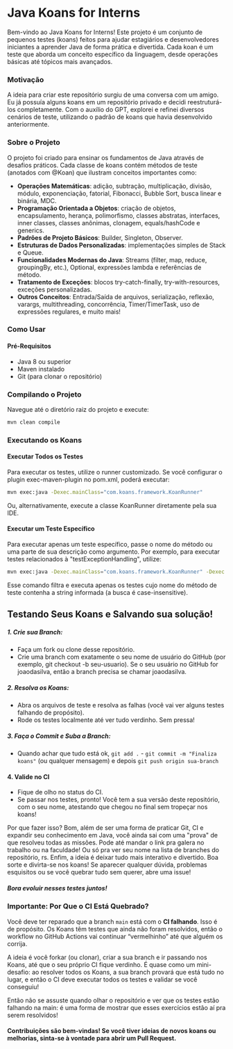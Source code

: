 # Java Koans for Interns

Bem-vindo ao Java Koans for Interns!
Este projeto é um conjunto de pequenos testes (koans) feitos para ajudar estagiários e desenvolvedores iniciantes a aprender Java de forma prática e divertida. Cada koan é um teste que aborda um conceito específico da linguagem, desde operações básicas até tópicos mais avançados.

### Motivação
A ideia para criar este repositório surgiu de uma conversa com um amigo. Eu já possuía alguns koans em um repositório privado e decidi reestruturá-los completamente. Com o auxílio do GPT, explorei e refinei diversos cenários de teste, utilizando o padrão de koans que havia desenvolvido anteriormente.

### Sobre o Projeto
O projeto foi criado para ensinar os fundamentos de Java através de desafios práticos. Cada classe de koans contém métodos de teste (anotados com @Koan) que ilustram conceitos importantes como:

- **Operações Matemáticas**: adição, subtração, multiplicação, divisão, módulo, exponenciação, fatorial, Fibonacci, Bubble Sort, busca linear e binária, MDC.
- **Programação Orientada a Objetos**: criação de objetos, encapsulamento, herança, polimorfismo, classes abstratas, interfaces, inner classes, classes anônimas, clonagem, equals/hashCode e generics.
- **Padrões de Projeto Básicos**: Builder, Singleton, Observer.
- **Estruturas de Dados Personalizadas**: implementações simples de Stack e Queue.
- **Funcionalidades Modernas do Java**: Streams (filter, map, reduce, groupingBy, etc.), Optional, expressões lambda e referências de método.
- **Tratamento de Exceções**: blocos try-catch-finally, try-with-resources, exceções personalizadas.
- **Outros Conceitos**: Entrada/Saída de arquivos, serialização, reflexão, varargs, multithreading, concorrência, Timer/TimerTask, uso de expressões regulares, e muito mais!

### Como Usar
#### Pré-Requisitos
- Java 8 ou superior
- Maven instalado
- Git (para clonar o repositório)

### Compilando o Projeto
Navegue até o diretório raiz do projeto e execute:
```bash
mvn clean compile
```

### Executando os Koans
#### Executar Todos os Testes
Para executar os testes, utilize o runner customizado. Se você configurar o plugin exec-maven-plugin no pom.xml, poderá executar:
```bash
mvn exec:java -Dexec.mainClass="com.koans.framework.KoanRunner"
```

Ou, alternativamente, execute a classe KoanRunner diretamente pela sua IDE.

#### Executar um Teste Específico
Para executar apenas um teste específico, passe o nome do método ou uma parte de sua descrição como argumento. Por exemplo, para executar testes relacionados à "testExceptionHandling", utilize:
```bash
mvn exec:java -Dexec.mainClass="com.koans.framework.KoanRunner" -Dexec.args="testExceptionHandling"
```

Esse comando filtra e executa apenas os testes cujo nome do método de teste contenha a string informada (a busca é case-insensitive).

## Testando Seus Koans e Salvando sua solução!

##### 1. Crie sua Branch:
- Faça um fork ou clone desse repositório.
- Crie uma branch com exatamente o seu nome de usuário do GitHub (por exemplo, git checkout -b seu-usuario). Se o seu usuário no GitHub for joaodasilva, então a branch precisa se chamar joaodasilva.

##### 2. Resolva os Koans:
- Abra os arquivos de teste e resolva as falhas (você vai ver alguns testes falhando de propósito).
- Rode os testes localmente até ver tudo verdinho. Sem pressa!

##### 3. Faça o Commit e Suba a Branch:
- Quando achar que tudo está ok, `git add .` - `git commit -m "Finaliza koans"` (ou qualquer mensagem) e depois `git push origin sua-branch`

#### 4. Valide no CI
- Fique de olho no status do CI.
- Se passar nos testes, pronto! Você tem a sua versão deste repositório, com o seu nome, atestando que chegou no final sem tropeçar nos koans!

Por que fazer isso? Bom, além de ser uma forma de praticar Git, CI e expandir seu conhecimento em Java, você ainda sai com uma "prova" de que resolveu todas as missões. Pode até mandar o link pra galera no trabalho ou na faculdade! Ou só pra ver seu nome na lista de branches do repositório, rs. Enfim, a ideia é deixar tudo mais interativo e divertido. Boa sorte e divirta-se nos koans! Se aparecer qualquer dúvida, problemas esquisitos ou se você quebrar tudo sem querer, abre uma issue!

##### Bora evoluir nesses testes juntos!


### Importante: Por Que o CI Está Quebrado?
Você deve ter reparado que a branch `main` está com o **CI falhando**. Isso é de propósito. Os Koans têm testes que ainda não foram resolvidos, então o workflow no GitHub Actions vai continuar “vermelhinho” até que alguém os corrija.

A ideia é você forkar (ou clonar), criar a sua branch e ir passando nos Koans, até que o seu próprio CI fique verdinho. É quase como um mini-desafio: ao resolver todos os Koans, a sua branch provará que está tudo no lugar, e então o CI deve executar todos os testes e validar se você conseguiu!

Então não se assuste quando olhar o repositório e ver que os testes estão falhando na main: é uma forma de mostrar que esses exercícios estão aí pra serem resolvidos!

#### Contribuições são bem-vindas! Se você tiver ideias de novos koans ou melhorias, sinta-se à vontade para abrir um Pull Request.
